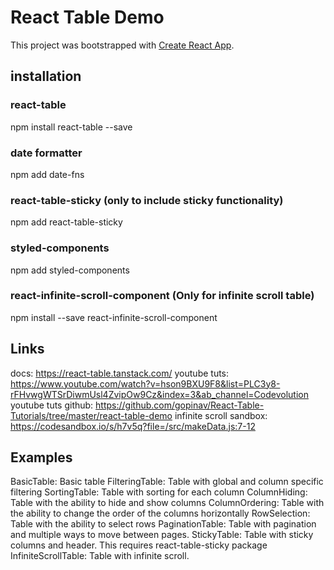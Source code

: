 # React Table Demo

This project was bootstrapped with [Create React App](https://github.com/facebook/create-react-app).

## installation

### react-table
npm install react-table --save

### date formatter
npm add date-fns

### react-table-sticky (only to include sticky functionality)
npm add react-table-sticky 

### styled-components
npm add styled-components

### react-infinite-scroll-component (Only for infinite scroll table)
npm install --save react-infinite-scroll-component

## Links

docs: https://react-table.tanstack.com/
youtube tuts: https://www.youtube.com/watch?v=hson9BXU9F8&list=PLC3y8-rFHvwgWTSrDiwmUsl4ZvipOw9Cz&index=3&ab_channel=Codevolution
youtube tuts github: https://github.com/gopinav/React-Table-Tutorials/tree/master/react-table-demo
infinite scroll sandbox: https://codesandbox.io/s/h7v5q?file=/src/makeData.js:7-12

## Examples

BasicTable: Basic table
FilteringTable: Table with global and column specific filtering
SortingTable: Table with sorting for each column
ColumnHiding: Table with the ability to hide and show columns
ColumnOrdering: Table with the ability to change the order of the columns horizontally
RowSelection: Table with the ability to select rows
PaginationTable: Table with pagination and multiple ways to move between pages.
StickyTable: Table with sticky columns and header. This requires react-table-sticky package
InfiniteScrollTable: Table with infinite scroll.


